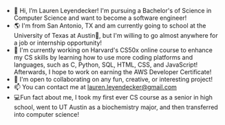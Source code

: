 - 👋 Hi, I’m Lauren Leyendecker! I'm pursuing a Bachelor's of Science in Computer Science and want to become a software engineer!
- 🌎 I'm from San Antonio, TX and am currently going to school at the University of Texas at Austin🤘, but I'm willing to go almost anywhere for a job 
or internship opportunity!
- 🧠 I'm currently working on Harvard's CS50x online course to enhance my CS skills by learning how to use more coding platforms and languages, such as C, Python,
SQL, HTML, CSS, and JavaScript! Afterwards, I hope to work on earning the AWS Developer Certificate!
- 🤝 I'm open to collaborating on any fun, creative, or interesting project!
- 📫 You can contact me at lauren.leyendecker@gmail.com
- 💻Fun fact about me, I took my first ever CS course as a senior in high school, went to UT Austin as a biochemistry major, and then transferred into computer 
science!
